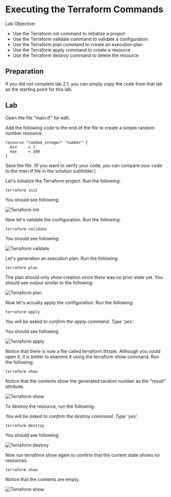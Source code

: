 # Executing the Terraform Commands

Lab Objective:
- Use the Terraform init command to initialize a project
- Use the Terraform validate command to validate a configuration
- Use the Terraform plan command to create an execution plan
- Use the Terraform apply command to create a resource
- Use the Terraform destroy command to delete the resource

## Preparation

If you did not complete lab 2.1, you can simply copy the code from that lab as the starting point for this lab.

## Lab

Open the file "main.tf" for edit.

Add the following code to the end of the file to create a simple random number resource.

```
resource "random_integer" "number" {
  min     = 1
  max     = 100
}
```

Save the file.  (If you want to verify your code, you can compare your code to the main.tf file in the solution subfolder.)

Let's initialize the Terraform project. Run the following:

```
terraform init
```

You should see following:

![Terraform init](./images/tf-init.png "Output of terraform init")

Now let's validate the configuration. Run the following:

```
terraform validate
```

You should see following:

![Terraform validate](./images/tf-validate.png "Output of terraform validate")

Let's generation an execution plan. Run the following:

```
terraform plan
```

The plan should only show creation since there was no prior state yet.  You should see output similar to the following:

![Terraform plan](./images/tf-plan.png "Output of terraform plan")

Now let's actually apply the configuration. Run the following:

```
terraform apply
```
*You will be asked to confirm the apply command. Type 'yes'.*

You should see following:

![Terraform apply](./images/tf-apply.png "Output of terraform apply")

Notice that there is now a file called terraform.tfstate.  Although you could open it, it is better to examine it using the terraform show command. Run the following:

```
terraform show
```

Notice that the contents show the generated random number as the "result" attribute.

![Terraform show](./images/tf-show.png "Output of terraform show")

To destroy the resource, run the following:

*You will be asked to confirm the destroy command. Type 'yes'.*

```
terraform destroy
```

You should see following:

![Terraform destroy](./images/tf-destroy.png "Output of terraform destroy")

Now run terraform show again to confirm that the current state shows no resources.

```
terraform show
```

Notice that the contents are empty.

![Terraform show](./images/tf-show2.png "Output of terraform show")
